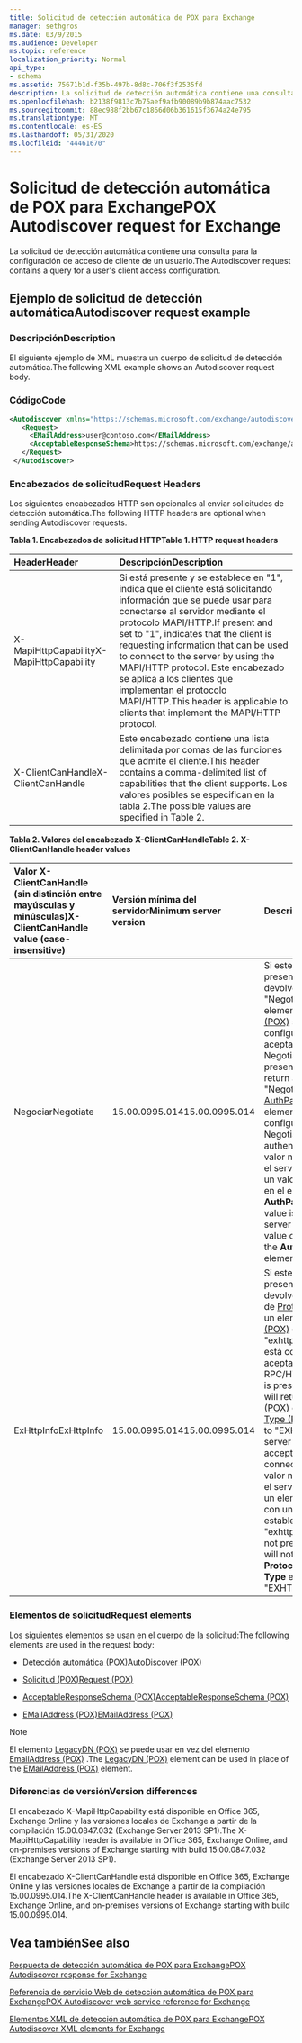 ```yaml
---
title: Solicitud de detección automática de POX para Exchange
manager: sethgros
ms.date: 03/9/2015
ms.audience: Developer
ms.topic: reference
localization_priority: Normal
api_type:
- schema
ms.assetid: 75671b1d-f35b-497b-8d8c-706f3f2535fd
description: La solicitud de detección automática contiene una consulta para la configuración de acceso de cliente de un usuario.
ms.openlocfilehash: b2138f9813c7b75aef9afb90089b9b874aac7532
ms.sourcegitcommit: 88ec988f2bb67c1866d06b361615f3674a24e795
ms.translationtype: MT
ms.contentlocale: es-ES
ms.lasthandoff: 05/31/2020
ms.locfileid: "44461670"
---
```

# <a name="pox-autodiscover-request-for-exchange"></a><span data-ttu-id="11e28-103">Solicitud de detección automática de POX para Exchange</span><span class="sxs-lookup"><span data-stu-id="11e28-103">POX Autodiscover request for Exchange</span></span>

<span data-ttu-id="11e28-104">La solicitud de detección automática contiene una consulta para la configuración de acceso de cliente de un usuario.</span><span class="sxs-lookup"><span data-stu-id="11e28-104">The Autodiscover request contains a query for a user's client access configuration.</span></span>
  
## <a name="autodiscover-request-example"></a><span data-ttu-id="11e28-105">Ejemplo de solicitud de detección automática</span><span class="sxs-lookup"><span data-stu-id="11e28-105">Autodiscover request example</span></span>

### <a name="description"></a><span data-ttu-id="11e28-106">Descripción</span><span class="sxs-lookup"><span data-stu-id="11e28-106">Description</span></span>

<span data-ttu-id="11e28-107">El siguiente ejemplo de XML muestra un cuerpo de solicitud de detección automática.</span><span class="sxs-lookup"><span data-stu-id="11e28-107">The following XML example shows an Autodiscover request body.</span></span>
  
### <a name="code"></a><span data-ttu-id="11e28-108">Código</span><span class="sxs-lookup"><span data-stu-id="11e28-108">Code</span></span>

```XML
<Autodiscover xmlns="https://schemas.microsoft.com/exchange/autodiscover/outlook/requestschema/2006">
   <Request>
     <EMailAddress>user@contoso.com</EMailAddress>
     <AcceptableResponseSchema>https://schemas.microsoft.com/exchange/autodiscover/outlook/responseschema/2006a</AcceptableResponseSchema>
   </Request>
 </Autodiscover>
```

### <a name="request-headers"></a><span data-ttu-id="11e28-109">Encabezados de solicitud</span><span class="sxs-lookup"><span data-stu-id="11e28-109">Request Headers</span></span>

<span data-ttu-id="11e28-110">Los siguientes encabezados HTTP son opcionales al enviar solicitudes de detección automática.</span><span class="sxs-lookup"><span data-stu-id="11e28-110">The following HTTP headers are optional when sending Autodiscover requests.</span></span>
  
<span data-ttu-id="11e28-111">**Tabla 1. Encabezados de solicitud HTTP**</span><span class="sxs-lookup"><span data-stu-id="11e28-111">**Table 1. HTTP request headers**</span></span>

|<span data-ttu-id="11e28-112">**Header**</span><span class="sxs-lookup"><span data-stu-id="11e28-112">**Header**</span></span>|<span data-ttu-id="11e28-113">**Descripción**</span><span class="sxs-lookup"><span data-stu-id="11e28-113">**Description**</span></span>|
|:-----|:-----|
|<span data-ttu-id="11e28-114">X-MapiHttpCapability</span><span class="sxs-lookup"><span data-stu-id="11e28-114">X-MapiHttpCapability</span></span>  <br/> |<span data-ttu-id="11e28-115">Si está presente y se establece en "1", indica que el cliente está solicitando información que se puede usar para conectarse al servidor mediante el protocolo MAPI/HTTP.</span><span class="sxs-lookup"><span data-stu-id="11e28-115">If present and set to "1", indicates that the client is requesting information that can be used to connect to the server by using the MAPI/HTTP protocol.</span></span> <span data-ttu-id="11e28-116">Este encabezado se aplica a los clientes que implementan el protocolo MAPI/HTTP.</span><span class="sxs-lookup"><span data-stu-id="11e28-116">This header is applicable to clients that implement the MAPI/HTTP protocol.</span></span>  <br/> |
|<span data-ttu-id="11e28-117">X-ClientCanHandle</span><span class="sxs-lookup"><span data-stu-id="11e28-117">X-ClientCanHandle</span></span>  <br/> |<span data-ttu-id="11e28-118">Este encabezado contiene una lista delimitada por comas de las funciones que admite el cliente.</span><span class="sxs-lookup"><span data-stu-id="11e28-118">This header contains a comma-delimited list of capabilities that the client supports.</span></span> <span data-ttu-id="11e28-119">Los valores posibles se especifican en la tabla 2.</span><span class="sxs-lookup"><span data-stu-id="11e28-119">The possible values are specified in Table 2.</span></span>  <br/> |
   
<span data-ttu-id="11e28-120">**Tabla 2. Valores del encabezado X-ClientCanHandle**</span><span class="sxs-lookup"><span data-stu-id="11e28-120">**Table 2. X-ClientCanHandle header values**</span></span>

|<span data-ttu-id="11e28-121">**Valor X-ClientCanHandle (sin distinción entre mayúsculas y minúsculas)**</span><span class="sxs-lookup"><span data-stu-id="11e28-121">**X-ClientCanHandle value (case-insensitive)**</span></span>|<span data-ttu-id="11e28-122">**Versión mínima del servidor**</span><span class="sxs-lookup"><span data-stu-id="11e28-122">**Minimum server version**</span></span>|<span data-ttu-id="11e28-123">**Descripción**</span><span class="sxs-lookup"><span data-stu-id="11e28-123">**Description**</span></span>|
|:-----|:-----|:-----|
|<span data-ttu-id="11e28-124">Negociar</span><span class="sxs-lookup"><span data-stu-id="11e28-124">Negotiate</span></span>  <br/> |<span data-ttu-id="11e28-125">15.00.0995.014</span><span class="sxs-lookup"><span data-stu-id="11e28-125">15.00.0995.014</span></span>  <br/> |<span data-ttu-id="11e28-126">Si este valor está presente, el servidor devolverá un valor de "Negotiate" en el elemento [AuthPackage (POX)](authpackage-pox.md) si el servidor está configurado para aceptar la autenticación Negotiate.</span><span class="sxs-lookup"><span data-stu-id="11e28-126">If this value is present, the server will return a value of "Negotiate" in the [AuthPackage (POX)](authpackage-pox.md) element if the server is configured to accept Negotiate authentication.</span></span> <span data-ttu-id="11e28-127">Si este valor no está presente, el servidor no devolverá un valor de "Negotiate" en el elemento **AuthPackage** .</span><span class="sxs-lookup"><span data-stu-id="11e28-127">If this value is not present, the server will not return a value of "Negotiate" in the **AuthPackage** element.</span></span>  <br/> |
|<span data-ttu-id="11e28-128">ExHttpInfo</span><span class="sxs-lookup"><span data-stu-id="11e28-128">ExHttpInfo</span></span>  <br/> |<span data-ttu-id="11e28-129">15.00.0995.014</span><span class="sxs-lookup"><span data-stu-id="11e28-129">15.00.0995.014</span></span>  <br/> |<span data-ttu-id="11e28-130">Si este valor está presente, el servidor devolverá un elemento de [Protocolo (POX)](protocol-pox.md) con un elemento [Type (POX)](type-pox.md) establecido en "exhttp" si el servidor está configurado para aceptar conexiones RPC/HTTP.</span><span class="sxs-lookup"><span data-stu-id="11e28-130">If this value is present, the server will return a [Protocol (POX)](protocol-pox.md) element with a [Type (POX)](type-pox.md) element set to "EXHTTP" if the server is configured to accept RPC/HTTP connections.</span></span> <span data-ttu-id="11e28-131">Si este valor no está presente, el servidor no devolverá un elemento **Protocol** con un elemento **Type** establecido en "exhttp".</span><span class="sxs-lookup"><span data-stu-id="11e28-131">If this value is not present, the server will not return a **Protocol** element with a **Type** element set to "EXHTTP".</span></span>  <br/> |
   
### <a name="request-elements"></a><span data-ttu-id="11e28-132">Elementos de solicitud</span><span class="sxs-lookup"><span data-stu-id="11e28-132">Request elements</span></span>

<span data-ttu-id="11e28-133">Los siguientes elementos se usan en el cuerpo de la solicitud:</span><span class="sxs-lookup"><span data-stu-id="11e28-133">The following elements are used in the request body:</span></span>
  
- [<span data-ttu-id="11e28-134">Detección automática (POX)</span><span class="sxs-lookup"><span data-stu-id="11e28-134">AutoDiscover (POX)</span></span>](autodiscover-pox.md)
    
- [<span data-ttu-id="11e28-135">Solicitud (POX)</span><span class="sxs-lookup"><span data-stu-id="11e28-135">Request (POX)</span></span>](request-pox.md)
    
- [<span data-ttu-id="11e28-136">AcceptableResponseSchema (POX)</span><span class="sxs-lookup"><span data-stu-id="11e28-136">AcceptableResponseSchema (POX)</span></span>](acceptableresponseschema-pox.md)
    
- [<span data-ttu-id="11e28-137">EMailAddress (POX)</span><span class="sxs-lookup"><span data-stu-id="11e28-137">EMailAddress (POX)</span></span>](emailaddress-pox.md)
    
> [!NOTE]
> <span data-ttu-id="11e28-138">El elemento [LegacyDN (POX)](legacydn-pox.md) se puede usar en vez del elemento [EmailAddress (POX)](emailaddress-pox.md) .</span><span class="sxs-lookup"><span data-stu-id="11e28-138">The [LegacyDN (POX)](legacydn-pox.md) element can be used in place of the [EMailAddress (POX)](emailaddress-pox.md) element.</span></span> 
  
### <a name="version-differences"></a><span data-ttu-id="11e28-139">Diferencias de versión</span><span class="sxs-lookup"><span data-stu-id="11e28-139">Version differences</span></span>

<span data-ttu-id="11e28-140">El encabezado X-MapiHttpCapability está disponible en Office 365, Exchange Online y las versiones locales de Exchange a partir de la compilación 15.00.0847.032 (Exchange Server 2013 SP1).</span><span class="sxs-lookup"><span data-stu-id="11e28-140">The X-MapiHttpCapability header is available in Office 365, Exchange Online, and on-premises versions of Exchange starting with build 15.00.0847.032 (Exchange Server 2013 SP1).</span></span>
  
<span data-ttu-id="11e28-141">El encabezado X-ClientCanHandle está disponible en Office 365, Exchange Online y las versiones locales de Exchange a partir de la compilación 15.00.0995.014.</span><span class="sxs-lookup"><span data-stu-id="11e28-141">The X-ClientCanHandle header is available in Office 365, Exchange Online, and on-premises versions of Exchange starting with build 15.00.0995.014.</span></span>
  
## <a name="see-also"></a><span data-ttu-id="11e28-142">Vea también</span><span class="sxs-lookup"><span data-stu-id="11e28-142">See also</span></span>



[<span data-ttu-id="11e28-143">Respuesta de detección automática de POX para Exchange</span><span class="sxs-lookup"><span data-stu-id="11e28-143">POX Autodiscover response for Exchange</span></span>](pox-autodiscover-response-for-exchange.md)


[<span data-ttu-id="11e28-144">Referencia de servicio Web de detección automática de POX para Exchange</span><span class="sxs-lookup"><span data-stu-id="11e28-144">POX Autodiscover web service reference for Exchange</span></span>](pox-autodiscover-web-service-reference-for-exchange.md)
  
[<span data-ttu-id="11e28-145">Elementos XML de detección automática de POX para Exchange</span><span class="sxs-lookup"><span data-stu-id="11e28-145">POX Autodiscover XML elements for Exchange</span></span>](pox-autodiscover-xml-elements-for-exchange.md)

